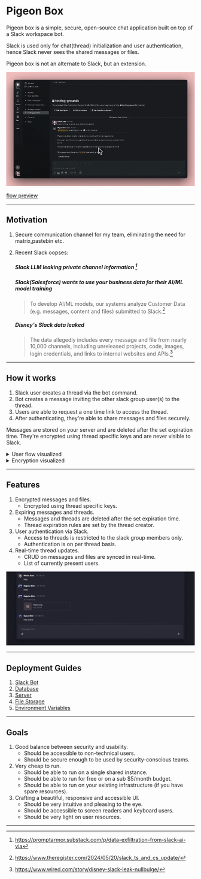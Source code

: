 
# Pigeon Box

Pigeon box is a simple, secure, open-source chat application built on top of a Slack workspace bot.

Slack is used only for chat(thread) initialization and user authentication, hence Slack never sees the shared messages or files.

Pigeon box is not an alternate to Slack, but an extension.


![flow](docs/pigeon-box-preview.gif "Pigeon Box Flow")

[flow preview](https://youtu.be/cNoxju0PtXc)


---

## Motivation

1. Secure communication channel for my team, eliminating the need for matrix,pastebin etc.

2. Recent Slack oopses:
    ##### Slack LLM leaking private channel information [^1]

    ##### Slack(Salesforce) wants to use your business data for their AI/ML model training
    > To develop AI/ML models, our systems analyze Customer Data (e.g. messages, content and files) submitted to Slack.[^2]
    
    ##### Disney's Slack data leaked
    > The data allegedly includes every message and file from nearly 10,000 channels, including unreleased projects, code, images, login credentials, and links to internal websites and APIs.[^3]

[^1]: https://promptarmor.substack.com/p/data-exfiltration-from-slack-ai-via

[^2]: https://www.theregister.com/2024/05/20/slack_ts_and_cs_update/

[^3]: https://www.wired.com/story/disney-slack-leak-nullbulge/


---

## How it works

1. Slack user creates a thread via the bot command.
2. Bot creates a message inviting the other slack group user(s) to the thread.
3. Users are able to request a one time link to access the thread.
4. After authenticating, they're able to share messages and files securely.

Messages are stored on your server and are deleted after the set expiration time. They're encrypted using thread specific keys and are never visible to Slack.

<details>
  <summary>User flow visualized</summary>

![flow](docs/pigeonbox-flow.jpg "Pigeon Box Flow")

</details>

<details>
  <summary>Encryption visualized</summary>

![encryption](docs/pigeonbox-encryption.jpg "Pigeon Box Encryption")

</details>

---

## Features

1. Encrypted messages and files. 
   - Encrypted using thread specific keys.
2. Expiring messages and threads.
   - Messages and threads are deleted after the set expiration time.
   - Thread expiration rules are set by the thread creator.
3. User authentication via Slack.
   - Access to threads is restricted to the slack group members only.
   - Authentication is on per thread basis.
4. Real-time thread updates.
   - CRUD on messages and files are synced in real-time.
   - List of currently present users.


![cover](docs/cover.png "Pigeon Box")


---

## Deployment Guides

1. [Slack Bot](docs/GUIDES.md#slack-bot)
2. [Database](docs/GUIDES.md#database)
3. [Server](docs/GUIDES.md#server)
4. [File Storage](docs/GUIDES.md#file-storage)
5. [Environment Variables](docs/GUIDES.md#environment-variables)


---


## Goals

1. Good balance between security and usability.
    - Should be accessible to non-technical users.
    - Should be secure enough to be used by security-conscious teams.
2. Very cheap to run.
    - Should be able to run on a single shared instance.
    - Should be able to run for free or on a sub $5/month budget.
    - Should be able to run on your existing infrastructure (if you have spare resources).
3. Crafting a beautiful, responsive and accessible UI.
    - Should be very intuitive and pleasing to the eye.
    - Should be accessible to screen readers and keyboard users.
    - Should be very light on user resources.


---




